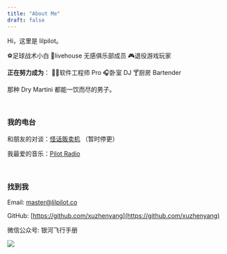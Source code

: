 ```yaml
---
title: "About Me"
draft: false
---
```


Hi，这里是 lilpilot。

⚽足球战术小白 🥁livehouse 无感俱乐部成员 🎮退役游戏玩家

**正在努力成为**： 👨‍💻软件工程师 Pro 🎧卧室 DJ 🍸厨房 Bartender

那种 Dry Martini 都能一饮而尽的男子。

&nbsp;

### 我的电台

和朋友的对谈：[怪话贩卖机](https://y.music.163.com/m/radio?id=793244386) （暂时停更）

我最爱的音乐：[Pilot Radio](https://y.music.163.com/m/radio?id=795032043)

&nbsp;

### 找到我

Email: master@lilpilot.co

GitHub: [https://github.com/xuzhenyang](https://github.com/xuzhenyang)

微信公众号: 银河飞行手册

![](https://p9-tt.byteimg.com/origin/pgc-image/199840586b9d4213941c0b7706b048bb.jpg)